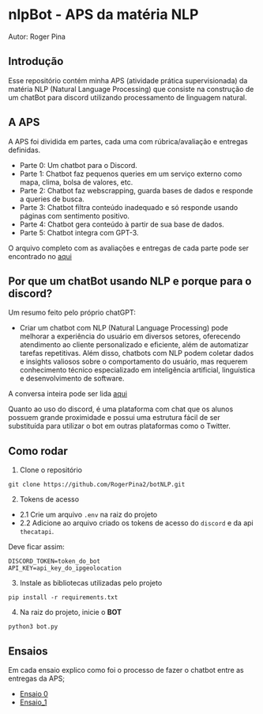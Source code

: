 # nlpBot - APS da matéria NLP

Autor: Roger Pina 

## Introdução
Esse repositório contém minha APS (atividade prática supervisionada) da matéria NLP (Natural Language Processing) que consiste na construção de um chatBot para discord utilizando processamento de linguagem natural. 

## A APS

A APS foi dividida em partes, cada uma com rúbrica/avaliação e entregas definidas. 
- Parte 0: Um chatbot para o Discord.
- Parte 1: Chatbot faz pequenos queries em um serviço externo como mapa, clima, bolsa de valores, etc.
- Parte 2: Chatbot faz webscrapping, guarda bases de dados e responde a queries de busca.
- Parte 3: Chatbot filtra conteúdo inadequado e só responde usando páginas com sentimento positivo.
- Parte 4: Chatbot gera conteúdo à partir de sua base de dados.
- Parte 5: Chatbot integra com GPT-3.

O arquivo completo com as avaliações e entregas de cada parte pode ser encontrado no [aqui](https://github.com/tiagoft/NLP/blob/main/APS.md)

## Por que um chatBot usando NLP e porque para o discord?
Um resumo feito pelo próprio chatGPT:

- Criar um chatbot com NLP (Natural Language Processing) pode melhorar a experiência do usuário em diversos setores, oferecendo atendimento ao cliente personalizado e eficiente, além de automatizar tarefas repetitivas. Além disso, chatbots com NLP podem coletar dados e insights valiosos sobre o comportamento do usuário, mas requerem conhecimento técnico especializado em inteligência artificial, linguística e desenvolvimento de software.

A conversa inteira pode ser lida [aqui](docs/chat_with_chatGPT.md)

Quanto ao uso do discord, é uma plataforma com chat que os alunos possuem grande proximidade e possui uma estrutura fácil de ser substituída para utilizar o bot em outras plataformas como o Twitter.  

## Como rodar

1. Clone o repositório

  ```
  git clone https://github.com/RogerPina2/botNLP.git
  ```

2. Tokens de acesso

- 2.1 Crie um arquivo `.env` na raiz do projeto 
- 2.2 Adicione ao arquivo criado os tokens de acesso do `discord` e da api `thecatapi`. 

Deve ficar assim:

  ```
  DISCORD_TOKEN=token_do_bot
  API_KEY=api_key_do_ipgeolocation
  ```

3. Instale as bibliotecas utilizadas pelo projeto

  ```
  pip install -r requirements.txt
  ``` 

4. Na raiz do projeto, inicie o **BOT**

  ```
  python3 bot.py
  ``` 

## Ensaios

Em cada ensaio explico como foi o processo de fazer o chatbot entre as entregas da APS;
- [Ensaio 0](docs/ensaios/ensaio_0.md)
- [Ensaio_1](docs/ensaios/ensaio_1.md)
<!-- - [Ensaio_2](data/ensaios/ensaio_2.md) 
> - [Ensaio_3](data/ensaios/ensaio_3.md)
> - [Ensaio_4](data/ensaios/ensaio_4.md)
> - [Ensaio_5](data/ensaios/ensaio_5.md)
-->
